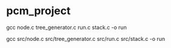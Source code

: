 # pcm_project

gcc node.c tree_generator.c run.c stack.c -o run

gcc src/node.c src/tree_generator.c src/run.c src/stack.c -o run